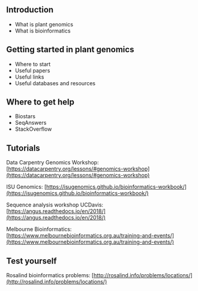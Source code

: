 ## Introduction

* What is plant genomics
* What is bioinformatics


## Getting started in plant genomics

* Where to start
* Useful papers
* Useful links
* Useful databases and resources

## Where to get help

* Biostars
* SeqAnswers
* StackOverflow


## Tutorials

Data Carpentry Genomics Workshop: [https://datacarpentry.org/lessons/#genomics-workshop](https://datacarpentry.org/lessons/#genomics-workshop)

ISU Genomics: [https://isugenomics.github.io/bioinformatics-workbook/](https://isugenomics.github.io/bioinformatics-workbook/)

Sequence analysis workshop UCDavis: [https://angus.readthedocs.io/en/2018/](https://angus.readthedocs.io/en/2018/)

Melbourne Bioinformatics: [https://www.melbournebioinformatics.org.au/training-and-events/](https://www.melbournebioinformatics.org.au/training-and-events/)

## Test yourself

Rosalind bioinformatics problems: [http://rosalind.info/problems/locations/](http://rosalind.info/problems/locations/)
